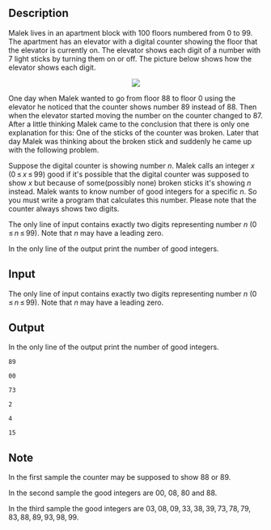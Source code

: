 ## Description

<div><p>Malek lives in an apartment block with <span class="tex-span">100</span> floors numbered from <span class="tex-span">0</span> to <span class="tex-span">99</span>. The apartment has an elevator with a digital counter showing the floor that the elevator is currently on. The elevator shows each digit of a number with <span class="tex-span">7</span> light sticks by turning them on or off. The picture below shows how the elevator shows each digit.</p><center><img class="tex-graphics" src="file://kMhecfkk.png" style="max-width: 100.0%;max-height: 100.0%;"></center><p>One day when Malek wanted to go from floor <span class="tex-span">88</span> to floor <span class="tex-span">0</span> using the elevator he noticed that the counter shows number <span class="tex-span">89</span> instead of <span class="tex-span">88</span>. Then when the elevator started moving the number on the counter changed to <span class="tex-span">87</span>. After a little thinking Malek came to the conclusion that there is only one explanation for this: One of the sticks of the counter was broken. Later that day Malek was thinking about the broken stick and suddenly he came up with the following problem.</p><p>Suppose the digital counter is showing number <span class="tex-span"><i>n</i></span>. Malek calls an integer <span class="tex-span"><i>x</i></span> (<span class="tex-span">0 ≤ <i>x</i> ≤ 99</span>) <span class="tex-font-style-underline">good</span> if it's possible that the digital counter was supposed to show <span class="tex-span"><i>x</i></span> but because of some(possibly none) broken sticks it's showing <span class="tex-span"><i>n</i></span> instead. Malek wants to know number of good integers for a specific <span class="tex-span"><i>n</i></span>. So you must write a program that calculates this number. Please note that the counter <span class="tex-font-style-bf">always</span> shows two digits.</p></div><div class="input-specification"><p>The only line of input contains exactly two digits representing number <span class="tex-span"><i>n</i></span> (<span class="tex-span">0 ≤ <i>n</i> ≤ 99</span>). Note that <span class="tex-span"><i>n</i></span> may have a leading zero.</p></div><div class="output-specification"><p>In the only line of the output print the number of good integers.</p></div>

## Input

<p>The only line of input contains exactly two digits representing number <span class="tex-span"><i>n</i></span> (<span class="tex-span">0 ≤ <i>n</i> ≤ 99</span>). Note that <span class="tex-span"><i>n</i></span> may have a leading zero.</p>

## Output

<p>In the only line of the output print the number of good integers.</p>





```input1
89

```




```input2
00

```




```input3
73

```




```output1
2

```




```output2
4

```




```output3
15

```



## Note

<p>In the first sample the counter may be supposed to show <span class="tex-span">88</span> or <span class="tex-span">89</span>.</p><p>In the second sample the good integers are <span class="tex-span">00</span>, <span class="tex-span">08</span>, <span class="tex-span">80</span> and <span class="tex-span">88</span>.</p><p><span class="tex-font-style-bf">In the third sample the good integers are <span class="tex-span">03, 08, 09, 33, 38, 39, 73, 78, 79, 83, 88, 89, 93, 98, 99</span></span>.</p>
